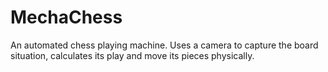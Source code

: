 # MechaChess
An automated chess playing machine. Uses a camera to capture the board situation, calculates its play and move its pieces physically.
